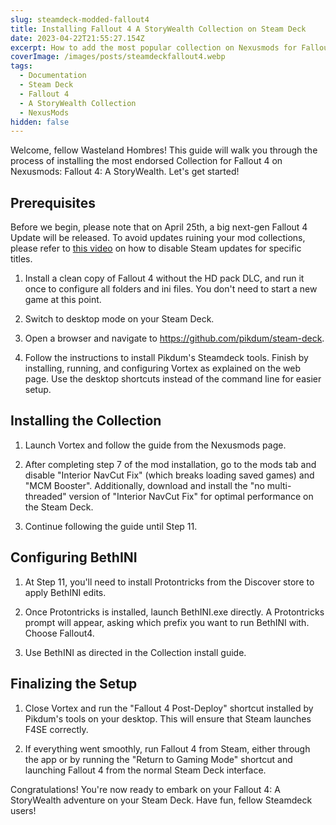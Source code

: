```yaml
---
slug: steamdeck-modded-fallout4
title: Installing Fallout 4 A StoryWealth Collection on Steam Deck
date: 2023-04-22T21:55:27.154Z
excerpt: How to add the most popular collection on Nexusmods for Fallout 4 to your Steamdeck
coverImage: /images/posts/steamdeckfallout4.webp
tags:
  - Documentation
  - Steam Deck
  - Fallout 4
  - A StoryWealth Collection
  - NexusMods
hidden: false
---
```


Welcome, fellow Wasteland Hombres! This guide will walk you through the process of installing the most endorsed Collection for Fallout 4 on Nexusmods: Fallout 4: A StoryWealth. Let's get started!

## Prerequisites

Before we begin, please note that on April 25th, a big next-gen Fallout 4 Update will be released. To avoid updates ruining your mod collections, please refer to [this video](https://www.youtube.com/watch?v=dQw4w9WgXcQ) on how to disable Steam updates for specific titles.

1. Install a clean copy of Fallout 4 without the HD pack DLC, and run it once to configure all folders and ini files. You don't need to start a new game at this point.

2. Switch to desktop mode on your Steam Deck.

3. Open a browser and navigate to https://github.com/pikdum/steam-deck.

4. Follow the instructions to install Pikdum's Steamdeck tools. Finish by installing, running, and configuring Vortex as explained on the web page. Use the desktop shortcuts instead of the command line for easier setup.

## Installing the Collection

1. Launch Vortex and follow the guide from the Nexusmods page.

2. After completing step 7 of the mod installation, go to the mods tab and disable "Interior NavCut Fix" (which breaks loading saved games) and "MCM Booster". Additionally, download and install the "no multi-threaded" version of "Interior NavCut Fix" for optimal performance on the Steam Deck.

3. Continue following the guide until Step 11.

## Configuring BethINI

1. At Step 11, you'll need to install Protontricks from the Discover store to apply BethINI edits.

2. Once Protontricks is installed, launch BethINI.exe directly. A Protontricks prompt will appear, asking which prefix you want to run BethINI with. Choose Fallout4.

3. Use BethINI as directed in the Collection install guide.

## Finalizing the Setup

1. Close Vortex and run the "Fallout 4 Post-Deploy" shortcut installed by Pikdum's tools on your desktop. This will ensure that Steam launches F4SE correctly.

2. If everything went smoothly, run Fallout 4 from Steam, either through the app or by running the "Return to Gaming Mode" shortcut and launching Fallout 4 from the normal Steam Deck interface.

Congratulations! You're now ready to embark on your Fallout 4: A StoryWealth adventure on your Steam Deck. Have fun, fellow Steamdeck users!
